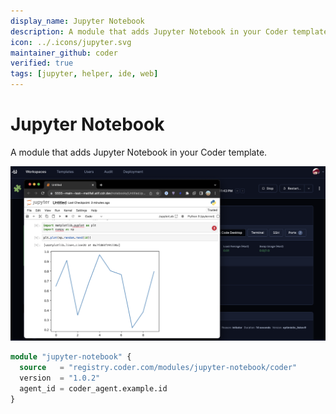 ```yaml
---
display_name: Jupyter Notebook
description: A module that adds Jupyter Notebook in your Coder template.
icon: ../.icons/jupyter.svg
maintainer_github: coder
verified: true
tags: [jupyter, helper, ide, web]
---
```


# Jupyter Notebook

A module that adds Jupyter Notebook in your Coder template.

![Jupyter Notebook](../.images/jupyter-notebook.png)

```tf
module "jupyter-notebook" {
  source   = "registry.coder.com/modules/jupyter-notebook/coder"
  version  = "1.0.2"
  agent_id = coder_agent.example.id
}
```
